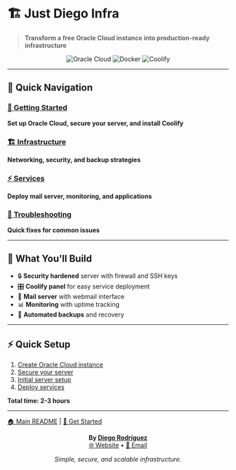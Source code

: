 # 🏗️ Just Diego Infra

> **Transform a free Oracle Cloud instance into production-ready infrastructure**

<div align="center">

![Oracle Cloud](https://img.shields.io/badge/Oracle_Cloud-Always_Free-F80000?style=for-the-badge&logo=oracle&logoColor=white)
![Docker](https://img.shields.io/badge/Docker-2496ED?style=for-the-badge&logo=docker&logoColor=white)
![Coolify](https://img.shields.io/badge/Coolify-6366F1?style=for-the-badge&logo=docker&logoColor=white)

</div>

---

## 🚀 Quick Navigation

### [📖 Getting Started](getting-started/README.md)
**Set up Oracle Cloud, secure your server, and install Coolify**

### [🏗️ Infrastructure](infrastructure/README.md) 
**Networking, security, and backup strategies**

### [⚡ Services](services/README.md)
**Deploy mail server, monitoring, and applications**

### [🔧 Troubleshooting](troubleshooting/README.md)
**Quick fixes for common issues**

---

## 🎯 What You'll Build

- 🔒 **Security hardened** server with firewall and SSH keys
- 🎛️ **Coolify panel** for easy service deployment
- 📧 **Mail server** with webmail interface
- 📊 **Monitoring** with uptime tracking
- 💾 **Automated backups** and recovery

---

## ⚡ Quick Setup

1. [Create Oracle Cloud instance](getting-started/oracle-cloud-setup.md)
2. [Secure your server](getting-started/security-hardening.md)
3. [Initial server setup](getting-started/initial-server-setup.md)
4. [Deploy services](services/)

**Total time: 2-3 hours**

---

[🏠 Main README](../README.md) | [🚀 Get Started](getting-started/)

<div align="center">

**By [Diego Rodríguez](https://github.com/dewstouh)**  
[🌐 Website](https://justdiego.com) • [📧 Email](mailto:hello@justdiego.com)

*Simple, secure, and scalable infrastructure.*

</div>
